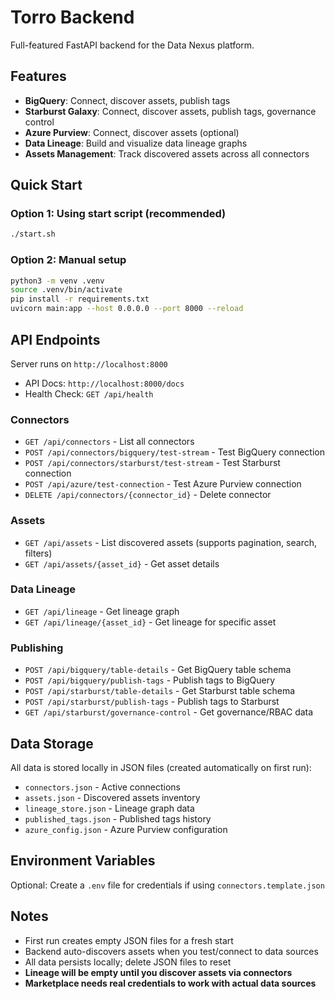 # Torro Backend

Full-featured FastAPI backend for the Data Nexus platform.

## Features
- **BigQuery**: Connect, discover assets, publish tags
- **Starburst Galaxy**: Connect, discover assets, publish tags, governance control
- **Azure Purview**: Connect, discover assets (optional)
- **Data Lineage**: Build and visualize data lineage graphs
- **Assets Management**: Track discovered assets across all connectors

## Quick Start

### Option 1: Using start script (recommended)
```bash
./start.sh
```

### Option 2: Manual setup
```bash
python3 -m venv .venv
source .venv/bin/activate
pip install -r requirements.txt
uvicorn main:app --host 0.0.0.0 --port 8000 --reload
```

## API Endpoints

Server runs on `http://localhost:8000`

- API Docs: `http://localhost:8000/docs`
- Health Check: `GET /api/health`

### Connectors
- `GET /api/connectors` - List all connectors
- `POST /api/connectors/bigquery/test-stream` - Test BigQuery connection
- `POST /api/connectors/starburst/test-stream` - Test Starburst connection
- `POST /api/azure/test-connection` - Test Azure Purview connection
- `DELETE /api/connectors/{connector_id}` - Delete connector

### Assets
- `GET /api/assets` - List discovered assets (supports pagination, search, filters)
- `GET /api/assets/{asset_id}` - Get asset details

### Data Lineage
- `GET /api/lineage` - Get lineage graph
- `GET /api/lineage/{asset_id}` - Get lineage for specific asset

### Publishing
- `POST /api/bigquery/table-details` - Get BigQuery table schema
- `POST /api/bigquery/publish-tags` - Publish tags to BigQuery
- `POST /api/starburst/table-details` - Get Starburst table schema
- `POST /api/starburst/publish-tags` - Publish tags to Starburst
- `GET /api/starburst/governance-control` - Get governance/RBAC data

## Data Storage

All data is stored locally in JSON files (created automatically on first run):
- `connectors.json` - Active connections
- `assets.json` - Discovered assets inventory
- `lineage_store.json` - Lineage graph data
- `published_tags.json` - Published tags history
- `azure_config.json` - Azure Purview configuration

## Environment Variables

Optional: Create a `.env` file for credentials if using `connectors.template.json`

## Notes

- First run creates empty JSON files for a fresh start
- Backend auto-discovers assets when you test/connect to data sources
- All data persists locally; delete JSON files to reset
- **Lineage will be empty until you discover assets via connectors**
- **Marketplace needs real credentials to work with actual data sources**
